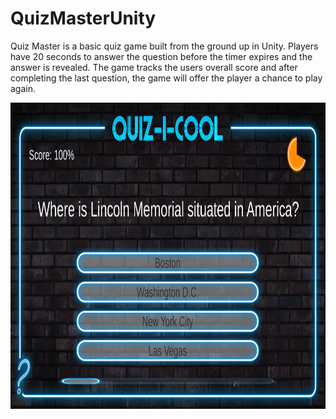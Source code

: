 # QuizMasterUnity

Quiz Master is a basic quiz game built from the ground up in Unity. Players have 20 seconds to answer the question before the timer expires and the answer is revealed.
The game tracks the users overall score and after completing the last question, the game will offer the player a chance to play again.

<p align="center">
<img src="image.PNG" width="800" height="490" />
</p>
